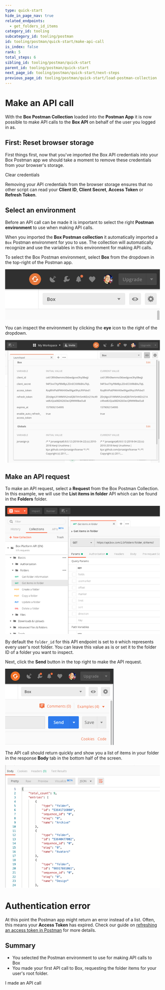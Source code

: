 ```yaml
---
type: quick-start
hide_in_page_nav: true
related_endpoints:
  - get_folders_id_items
category_id: tooling
subcategory_id: tooling/postman
id: tooling/postman/quick-start/make-api-call
is_index: false
rank: 5
total_steps: 6
sibling_id: tooling/postman/quick-start
parent_id: tooling/postman/quick-start
next_page_id: tooling/postman/quick-start/next-steps
previous_page_id: tooling/postman/quick-start/load-postman-collection
---
```


<!-- alex disable postman-postwoman -->

# Make an API call

With the **Box Postman Collection** loaded into the **Postman App** it is now
possible to make API calls to the **Box API** on behalf of the user you logged
in as.

## First: Reset browser storage

First things first, now that you've imported the Box API credentials into your
Box Postman app we should take a moment to remove these credentials from your
browser's storage.

<ResetButton id='postman,credentials,observable_events'>Clear credentials

</ResetButton>

<Message warning>

Removing your API credentials from the browser storage ensures that no other
script can read your **Client ID**, **Client Secret**, **Access Token** or
  **Refresh Token**.

</Message>

## Select an environment

Before an API call can be made it is important to select the right **Postman
environment** to use when making API calls.

When you imported the **Box Postman collection** it automatically imported a
`Box` Postman environment for you to use. The collection will automatically
recognize and use the variables in this environment for making API calls.

To select the Box Postman environment, select **Box** from the dropdown in the
top-right of the Postman app.

<ImageFrame border center shadow>

![Select Postman environment](./select-environment.png)

</ImageFrame>

You can inspect the environment by clicking the **eye** icon to the right of the
dropdown.

<ImageFrame border center shadow>

![Inspect Postman environment](./inspect-environment.png)

</ImageFrame>

## Make an API request

To make an API request, select a **Request** from the Box Postman Collection. In
this example, we will use the **List items in folder** API which can be found
in the **Folders** folder.

<ImageFrame border center shadow>

![Selecting an API request](./select-api-request.png)

</ImageFrame>

By default the `folder_id` for this API endpoint is set to `0` which represents
every user's root folder. You can leave this value as is or set it to the folder
ID of a folder you want to inspect.

Next, click the **Send** button in the top right to make the API request.

<ImageFrame border center shadow>

![Postman Send button](./postman-send-button.png)

</ImageFrame>

The API call should return quickly and show you a list of items
in your folder in the response **Body** tab in the bottom half of the screen.

<ImageFrame border center shadow>

![Postman response body](./postman-response-body.png)

</ImageFrame>

<Message warning>

# Authentication error

At this point the Postman app might return an error instead of a list. Often,
this means your **Access Token** has expired. Check our guide on [refreshing
an access token in Postman](g://tooling/postman/refresh) for more details.

</Message>

## Summary

* You selected the Postman environment to use for making API calls to Box
* You made your first API call to Box, requesting the folder items for your
  user's root folder.

<Next>

I made an API call

</Next>

